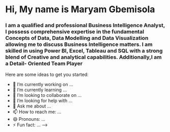 # Hi, My name is Maryam Gbemisola

### I am a qualified  and professional Business Intelligence Analyst, I possess comprehensive expertise in the fundamental Concepts of Data, Data Modelling and Data Visualization allowing me to discuss Business Intelligence matters. I am skilled in using Power BI, Excel, Tableau and SQL with a strong blend of Creative and analytical capabilities. Additionally,I am a Detail- Oriented Team Player





Here are some ideas to get you started:

- 🔭 I’m currently working on ...
- 🌱 I’m currently learning ...
- 👯 I’m looking to collaborate on ...
- 🤔 I’m looking for help with ...
- 💬 Ask me about ...
- 📫 How to reach me: ...
- 😄 Pronouns: ...
- ⚡ Fun fact: ...
-->

